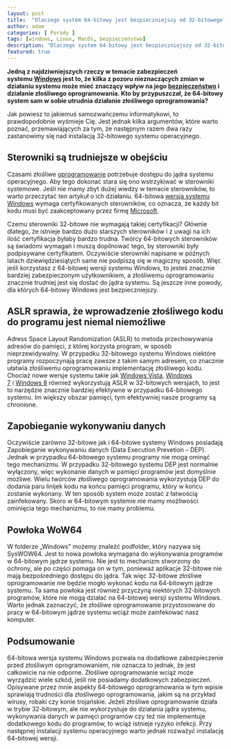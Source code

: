 ```yaml
---
layout: post
title:  "Dlaczego system 64-bitowy jest bezpieczniejszy od 32-bitowego?"
author: adam
categories: [ Porady ]
tags: [windows, Linux, MacOs, bezpieczeństwo]
description: "Dlaczego system 64-bitowy jest bezpieczniejszy od 32-bitowego?"
featured: true
---
```


**Jedną z najdziwniejszych rzeczy w temacie zabezpieczeń systemu [Windows](http://web.archive.org/web/20150514112826/http://siedem.it/tag/windows) jest to, że kilka z pozoru nieznaczących zmian w działaniu systemu może mieć znaczący wpływ na jego [bezpieczeństwo](http://web.archive.org/web/20150514112826/http://siedem.it/tag/bezpieczenstwo) i działanie złośliwego oprogramowania. Kto by przypuszczał, że 64-bitowy system sam w sobie utrudnia działanie złośliwego oprogramowania?**

Jak powiesz to jakiemuś samozwańczemu informatykowi, to prawdopodobnie wyśmieje Cię. Jest jednak kilka argumentów, które warto poznać, przemawiających za tym, że następnym razem dwa razy zastanowimy się nad instalacją 32-bitowego systemu operacyjnego.

Sterowniki są trudniejsze w obejściu
------------------------------------

Czasami złośliwe [oprogramowanie](http://web.archive.org/web/20150514112826/http://siedem.it/oprogramowanie) potrzebuje dostępu do jądra systemu operacyjnego. Aby tego dokonać stara się ono wstrzykiwać w sterowniki systemowe. Jeśli nie mamy zbyt dużej wiedzy w temacie sterowników, to warto przeczytać ten artykuł o ich działaniu. 64-bitowa [wersja systemu Windows](http://web.archive.org/web/20150514112826/http://siedem.it/adam/wersja-systemu-windows) wymaga certyfikowanych sterowników, co oznacza, że każdy bit kodu musi być zaakceptowany przez firmę [Microsoft](http://web.archive.org/web/20150514112826/http://siedem.it/tag/microsoft).

Czemu sterowniki 32-bitowe nie wymagają takiej certyfikacji? Głównie dlatego, że istnieje bardzo dużo starszych sterowników i z uwagi na ich ilość certyfikacja byłaby bardzo trudna. Twórcy 64-bitowych sterowników są świadomi wymagań i muszą dopilnować tego, by sterowniki były podpisywane certyfikatem. Oczywiście sterowniki napisane w późnych latach dziewiędziesiątych same nie podpiszą się w magiczny sposób. Więc jeśli korzystasz z 64-bitowej wersji systemu Windows, to jesteś znacznie bardziej zabezpieczonym użytkownikiem, a złośliwemu oprogramowaniu znacznie trudniej jest się dostać do jądra systemu. Są jeszcze inne powody, dla których 64-bitowy Windows jest bezpieczniejszy.

ASLR sprawia, że wprowadzenie złośliwego kodu do programu jest niemal niemożliwe
--------------------------------------------------------------------------------

Adress Space Layout Randomization (ASLR) to metoda przechowywania adresów do pamięci, z której korzysta program, w sposób nieprzewidywalny. W przypadku 32-bitowego systemu Windows niektóre programy rozpoczynają pracę zawsze z takim samym adresem, co znacznie ułatwia złośliwemu oprogramowaniu implementację złośliwego kodu. Chociaż nowe wersje systemu takie jak [Windows Vista](http://web.archive.org/web/20150514112826/http://siedem.it/tag/windows-vista), [Windows 7](http://web.archive.org/web/20150514112826/http://siedem.it/tag/windows-7) i [Windows 8](http://web.archive.org/web/20150514112826/http://siedem.it/tag/windows-8) również wykorzystują ASLR w 32-bitowych wersjach, to jest to narzędzie znacznie bardziej efektywne w przypadku 64-bitowego systemu. Im większy obszar pamięci, tym efektywniej nasze programy są chronione.

Zapobieganie wykonywaniu danych
-------------------------------

Oczywiście zarówno 32-bitowe jak i 64-bitowe systemy Windows posiadają Zapobieganie wykonywaniu danych (Data Execution Prevetion – DEP). Jednak w przypadku 64-bitowego systemu programy nie mogą ominąć tego mechanizmu. W przypadku 32-bitowego systemu DEP jest normalnie wyłączony, więc wykonanie danych w pamięci programów jest domyślnie możliwe. Wielu twórców złośliwego oprogramowania wykorzystują DEP do dodania paru linijek kodu na końcu pamięci programu, który w końcu zostanie wykonany. W ten sposób system może zostać z łatwością zainfekowany. Skoro w 64-bitowym systemie nie mamy możliwości ominięcia tego mechanizmu, to nie mamy problemu.

Powłoka WoW64
-------------

W folderze „Windows” możemy znaleźć podfolder, który nazywa się SysWOW64. Jest to nowa powłoka wymagana do wykonywania programów w 64-bitowym jądrze systemu. Nie jest to mechanizm stworzony do ochrony, ale po części pomaga on w tym, ponieważ aplikacje 32-bitowe nie mają bezpośredniego dostępu do jądra. Tak więc 32-bitowe złośliwe oprogramowanie nie będzie mogło wykonać kodu na 64-bitowym jądrze systemu. Ta sama powłoka jest również przyczyną niektórych 32-bitowych programów, które nie mogą działać na 64-bitowej wersji systemu Windows. Warto jednak zaznaczyć, że złośliwe oprogramowanie przystosowane do pracy w 64-bitowym jądrze systemu wciąż może zainfekować nasz komputer.

Podsumowanie
------------

64-bitowa wersja systemu Windows pozwala na dodatkowe zabezpieczenie przed złośliwym oprogramowaniem, nie oznacza to jednak, że jest całkowicie na nie odporne. Złośliwe oprogramowanie wciąż może wyrządzić wiele szkód, jeśli nie posiadamy dodatkowych zabezpieczeń. Opisywane przez mnie aspekty 64-bitowego oprogramowania w tym wpisie sprawiają trudności dla złośliwego oprogramowania, jakim są na przykład wirusy, robaki czy konie trojańskie. Jeżeli złośliwe oprogramowanie działa w trybie 32-bitowym, ale nie wykorzystuje do działania jądra systemu, wykonywania danych w pamięci programów czy też nie implementuje dodatkowego kodu do programów, to wciąż istnieje ryzyko infekcji. Przy następnej instalacji systemu operacyjnego warto jednak rozważyć instalację 64-bitowej wersji.
